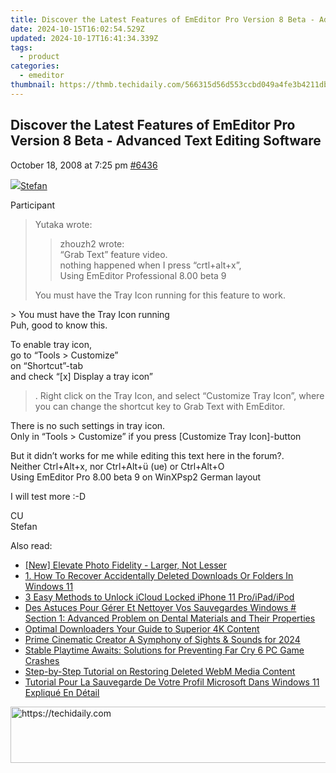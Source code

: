 ```yaml
---
title: Discover the Latest Features of EmEditor Pro Version 8 Beta - Advanced Text Editing Software
date: 2024-10-15T16:02:54.529Z
updated: 2024-10-17T16:41:34.339Z
tags:
  - product
categories:
  - emeditor
thumbnail: https://thmb.techidaily.com/566315d56d553ccbd049a4fe3b4211dbde8cabf2cb29973d2f7eb7ff1fc0e46d.jpg
---
```


## Discover the Latest Features of EmEditor Pro Version 8 Beta - Advanced Text Editing Software

October 18, 2008 at 7:25 pm [#6436](https://tools.techidaily.com/emeditor/products/) 

[![](https://secure.gravatar.com/avatar/f29c043a3cc5c5dac8db4e62939893e9?s=80&d=identicon&r=g)Stefan](https://www.emeditor.com/forums/users/Stefan/ "View Stefan's profile")

Participant

> Yutaka wrote:
> 
>> zhouzh2 wrote:  
>> “Grab Text” feature video.   
>> nothing happened when I press “crtl+alt+x”,   
>> Using EmEditor Professional 8.00 beta 9
> 
> You must have the Tray Icon running for this feature to work.

 \> You must have the Tray Icon running  
 Puh, good to know this.

 To enable tray icon,   
 go to “Tools > Customize”   
 on “Shortcut”-tab   
 and check “\[x\] Display a tray icon”

> . Right click on the Tray Icon, and select “Customize Tray Icon”, where you can change the shortcut key to Grab Text with EmEditor.

 There is no such settings in tray icon.  
 Only in “Tools > Customize” if you press \[Customize Tray Icon\]-button

 But it didn’t works for me while editing this text here in the forum?.  
 Neither Ctrl+Alt+x, nor Ctrl+Alt+ü (ue) or Ctrl+Alt+O  
 Using EmEditor Pro 8.00 beta 9 on WinXPsp2 German layout

 I will test more :-D

 CU  
 Stefan

<ins class="adsbygoogle"
     style="display:block"
     data-ad-format="autorelaxed"
     data-ad-client="ca-pub-7571918770474297"
     data-ad-slot="1223367746"></ins>

<ins class="adsbygoogle"
     style="display:block"
     data-ad-client="ca-pub-7571918770474297"
     data-ad-slot="8358498916"
     data-ad-format="auto"
     data-full-width-responsive="true"></ins>

<span class="atpl-alsoreadstyle">Also read:</span>
<div><ul>
<li><a href="https://fox-blue.techidaily.com/new-elevate-photo-fidelity-larger-not-lesser/"><u>[New] Elevate Photo Fidelity - Larger, Not Lesser</u></a></li>
<li><a href="https://win-advanced.techidaily.com/1-how-to-recover-accidentally-deleted-downloads-or-folders-in-windows-11/"><u>1. How To Recover Accidentally Deleted Downloads Or Folders In Windows 11</u></a></li>
<li><a href="https://activate-lock.techidaily.com/3-easy-methods-to-unlock-icloud-locked-iphone-11-proipadipod-by-drfone-ios/"><u>3 Easy Methods to Unlock iCloud Locked iPhone 11 Pro/iPad/iPod</u></a></li>
<li><a href="https://win-advanced.techidaily.com/des-astuces-pour-gerer-et-nettoyer-vos-sauvegardes-windows-section-1-advanced-problem-on-dental-materials-and-their-properties/"><u>Des Astuces Pour Gérer Et Nettoyer Vos Sauvegardes Windows # Section 1: Advanced Problem on Dental Materials and Their Properties</u></a></li>
<li><a href="https://fox-info.techidaily.com/optimal-downloaders-your-guide-to-superior-4k-content/"><u>Optimal Downloaders Your Guide to Superior 4K Content</u></a></li>
<li><a href="https://youtube-zero.techidaily.com/-cinematic-creator-a-symphony-of-sights-and-sounds-for-2024/"><u>Prime Cinematic Creator A Symphony of Sights & Sounds for 2024</u></a></li>
<li><a href="https://win-able.techidaily.com/stable-playtime-awaits-solutions-for-preventing-far-cry-6-pc-game-crashes/"><u>Stable Playtime Awaits: Solutions for Preventing Far Cry 6 PC Game Crashes</u></a></li>
<li><a href="https://win-advanced.techidaily.com/step-by-step-tutorial-on-restoring-deleted-webm-media-content/"><u>Step-by-Step Tutorial on Restoring Deleted WebM Media Content</u></a></li>
<li><a href="https://win-advanced.techidaily.com/tutorial-pour-la-sauvegarde-de-votre-profil-microsoft-dans-windows-11-explique-en-detail/"><u>Tutorial Pour La Sauvegarde De Votre Profil Microsoft Dans Windows 11 Expliqué En Détail</u></a></li>
</ul></div>

<!-- affiliate ads begin -->
<a href="https://aligracehair.sjv.io/c/5597632/1975821/19272" target="_top" id="1975821">
  <img src="//a.impactradius-go.com/display-ad/19272-1975821" border="0" alt="https://techidaily.com" width="728" height="90"/>
</a>
<img height="0" width="0" src="https://aligracehair.sjv.io/i/5597632/1975821/19272" style="position:absolute;visibility:hidden;" border="0" />
<!-- affiliate ads end -->

